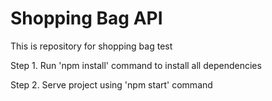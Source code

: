 # Shopping Bag API
This is repository for shopping bag test

Step 1. Run 'npm install' command to install all dependencies

Step 2. Serve project using 'npm start' command
